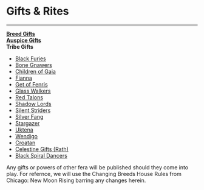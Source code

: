 # Gifts & Rites

-----

[**Breed Gifts**](./BREED.md)  
[**Auspice Gifts**](./AUSPICE.md)  
**Tribe Gifts**  
- [Black Furies](./BLACK-FURY.md)  
- [Bone Gnawers](./BONE-GNAWERS.md)  
- [Children of Gaia](./COG.md)  
- [Fianna](./FIANNA.md)  
- [Get of Fenris](./GET.md)  
- [Glass Walkers](./GLASSWALKERS.md)  
- [Red Talons](./REDTALONS.md)  
- [Shadow Lords](./SHADOWLORDS.md)  
- [Silent Striders](./SILENTSTRIDERS.md)  
- [Silver Fang](./SILVERFANG.md)  
- [Stargazer](./STARGAZERS.md)  
- [Uktena](./UKTENA.md)  
- [Wendigo](./WENDIGO.md)  
- [Croatan](./CROATAN.md)  
- [Celestine Gifts (Rath)](./CELESTINE.md)  
- [Black Spiral Dancers](./BSD.md)  

Any gifts or powers of other fera will be published should they come into play. For refernce, we will use the Changing Breeds House Rules from Chicago: New Moon Rising barring any changes herein.